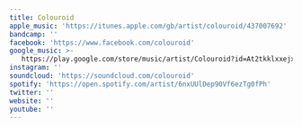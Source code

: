 ```yaml
---
title: Colouroid
apple_music: 'https://itunes.apple.com/gb/artist/colouroid/437007692'
bandcamp: ''
facebook: 'https://www.facebook.com/colouroid'
google_music: >-
   https://play.google.com/store/music/artist/Colouroid?id=At2tkklxxejxkpegnod3443mcza
instagram: ''
soundcloud: 'https://soundcloud.com/colouroid'
spotify: 'https://open.spotify.com/artist/6nxUUlDep90Vf6ezTg0fPh'
twitter: ''
website: ''
youtube: ''
---
```

